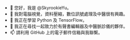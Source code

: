 - 👋 您好，我是 @SkyrookieYu。
- 👀 我對電腦視覺，資料壓縮，數位訊號處理及中醫很有興趣。
- 🌱 我正在學習 Python 及 TensorFlow。
- 💞️ 我正在尋找一起致力於有聲書編輯器及中醫脈診儀的夥伴。
- 📫 請利用 GitHub 上的電子郵件信箱與我聯繫。 

<!---
SkyrookieYu/SkyrookieYu is a ✨ special ✨ repository because its `README.md` (this file) appears on your GitHub profile.
You can click the Preview link to take a look at your changes.
--->
